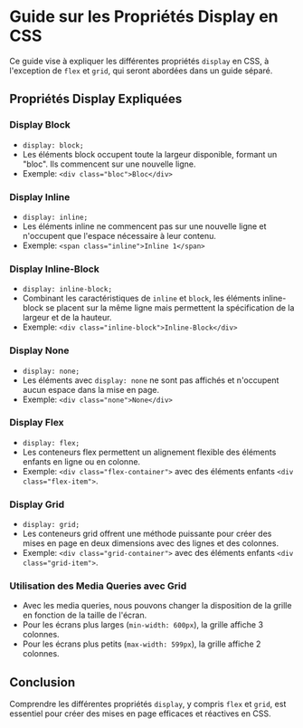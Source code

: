 # Guide sur les Propriétés Display en CSS

Ce guide vise à expliquer les différentes propriétés `display` en CSS, à l'exception de `flex` et `grid`, qui seront abordées dans un guide séparé.

## Propriétés Display Expliquées

### Display Block

- `display: block;`
- Les éléments block occupent toute la largeur disponible, formant un "bloc". Ils commencent sur une nouvelle ligne.
- Exemple: `<div class="bloc">Bloc</div>`

### Display Inline

- `display: inline;`
- Les éléments inline ne commencent pas sur une nouvelle ligne et n'occupent que l'espace nécessaire à leur contenu.
- Exemple: `<span class="inline">Inline 1</span>`

### Display Inline-Block

- `display: inline-block;`
- Combinant les caractéristiques de `inline` et `block`, les éléments inline-block se placent sur la même ligne mais permettent la spécification de la largeur et de la hauteur.
- Exemple: `<div class="inline-block">Inline-Block</div>`

### Display None

- `display: none;`
- Les éléments avec `display: none` ne sont pas affichés et n'occupent aucun espace dans la mise en page.
- Exemple: `<div class="none">None</div>`

### Display Flex

- `display: flex;`
- Les conteneurs flex permettent un alignement flexible des éléments enfants en ligne ou en colonne.
- Exemple: `<div class="flex-container">` avec des éléments enfants `<div class="flex-item">`.

### Display Grid

- `display: grid;`
- Les conteneurs grid offrent une méthode puissante pour créer des mises en page en deux dimensions avec des lignes et des colonnes.
- Exemple: `<div class="grid-container">` avec des éléments enfants `<div class="grid-item">`.

### Utilisation des Media Queries avec Grid

- Avec les media queries, nous pouvons changer la disposition de la grille en fonction de la taille de l'écran.
- Pour les écrans plus larges (`min-width: 600px`), la grille affiche 3 colonnes.
- Pour les écrans plus petits (`max-width: 599px`), la grille affiche 2 colonnes.

## Conclusion

Comprendre les différentes propriétés `display`, y compris `flex` et `grid`, est essentiel pour créer des mises en page efficaces et réactives en CSS.
